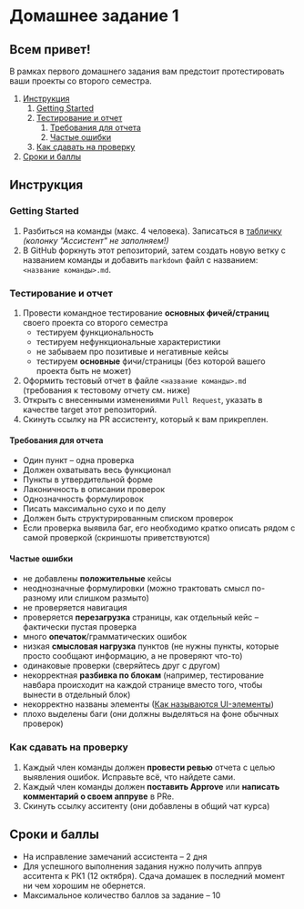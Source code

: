 # Домашнее задание 1

## Всем привет!

В рамках первого домашнего задания вам предстоит протестировать ваши проекты со второго семестра.

1. [Инструкция](#инструкция)
   1. [Getting Started](#getting-started)
   2. [Тестирование и отчет](#тестирование-и-отчет)
      1. [Требования для отчета](#требования-для-отчета)
      2. [Частые ошибки](#частые-ошибки)
   3. [Как сдавать на проверку](#как-сдавать-на-проверку)
2. [Сроки и баллы](#сроки-и-баллы)

## Инструкция

### Getting Started
1. Разбиться на команды (макс. 4 человека). Записаться в [табличку](https://docs.google.com/spreadsheets/d/1rQNW6LpuG5dr9GiibvOmd_lOy013ADMlvXUedrbIdr0/edit?usp=sharing) *(колонку "Ассистент" не заполняем!)*
2. В GitHub форкнуть этот репозиторий, затем создать новую ветку с названием команды и добавить `markdown` файл с названием: `<название команды>.md`.

### Тестирование и отчет
1. Провести командное тестирование **основных фичей/страниц** своего проекта со второго семестра
   - тестируем функциональность
   - тестируем нефункциональные характеристики
   - не забываем про позитивые и негативные кейсы
   - тестируем **основные** фичи/страницы (без которой вашего проекта быть не может)
2. Оформить тестовый отчет в файле `<название команды>.md` (требования к тестовому отчету см. ниже)
3. Открыть с внесенными изменениями `Pull Request`, указать в качестве target этот репозиторий.
4. Скинуть ссылку на PR ассистенту, который к вам прикреплен.

#### Требования для отчета

- Один пункт – одна проверка
- Должен охватывать весь функционал
- Пункты в утвердительной форме
- Лаконичность в описании проверок
- Однозначность формулировок
- Писать максимально сухо и по делу
- Должен быть структурированным списком проверок
- Если проверка выявила баг, его необходимо кратко описать рядом с самой проверкой (скриншоты приветствуются)

#### Частые ошибки
- не добавлены **положительные** кейсы
- неоднозначные формулировки (можно трактовать смысл по-разному или слишком размыто)
- не проверяется навигация
- проверяется **перезагрузка** страницы, как отдельный кейс – фактически пустая проверка
- много **опечаток**/грамматических ошибок
- низкая **смысловая нагрузка** пунктов (не нужны пункты, которые просто сообщают информацию, а не проверяют что-то)
- одинаковые проверки (сверяйтесь друг с другом)
- некорректная **разбивка по блокам** (например, тестирование навбара происходит на каждой странице вместо того, чтобы вынести в отдельный блок)
- некорректно названы элементы ([Как называются UI-элементы](https://telegra.ph/UI-elements-07-05))
- плохо выделены баги (они должны выделяться на фоне обычных проверок)

### Как сдавать на проверку
1. Каждый член команды должен **провести ревью** отчета с целью выявления ошибок. Исправьте всё, что найдете сами.
2. Каждый член команды должен **поставить Approve** или **написать комментарий о своем аппруве** в PRe.
3. Скинуть ссылку асситенту (они добавлены в общий чат курса)


## Сроки и баллы
- На исправление замечаний ассистента – 2 дня
- Для успешного выполнения задания нужно получить аппрув асситента к РК1 (12 октября). Сдача домашек в последний момент ни чем хорошим не обернется.
- Максимальное количество баллов за задание – 10

